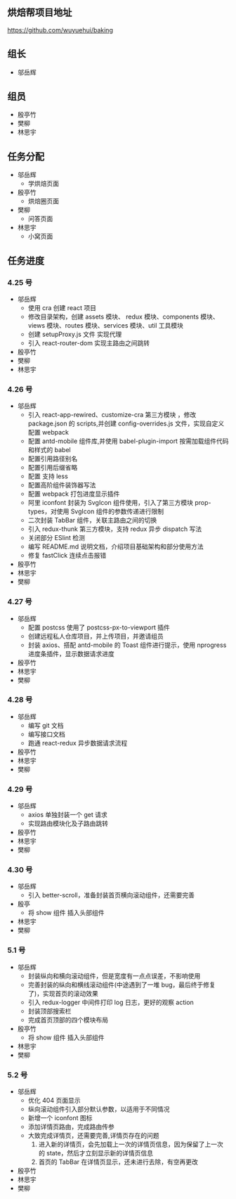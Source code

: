 ## 烘焙帮项目地址

https://github.com/wuyuehui/baking

## 组长

- 邬岳辉

## 组员

- 殷亭竹
- 樊柳
- 林思宇

## 任务分配

- 邬岳辉
  - 学烘焙页面
- 殷亭竹
  - 烘焙圈页面
- 樊柳
  - 问答页面
- 林思宇
  - 小窝页面

## 任务进度

### 4.25 号

- 邬岳辉
  - 使用 cra 创建 react 项目
  - 修改目录架构，创建 assets 模块、 redux 模块、components 模块、views 模块、routes 模块、services 模块、util 工具模块
  - 创建 setupProxy.js 文件 实现代理
  - 引入 react-router-dom 实现主路由之间跳转
- 殷亭竹
- 樊柳
- 林思宇

### 4.26 号

- 邬岳辉
  - 引入 react-app-rewired、customize-cra 第三方模块 ，修改 package.json 的 scripts,并创建 config-overrides.js 文件，实现自定义配置 webpack
  - 配置 antd-mobile 组件库,并使用 babel-plugin-import 按需加载组件代码和样式的 babel
  - 配置引用路径别名
  - 配置引用后缀省略
  - 配置 支持 less
  - 配置高阶组件装饰器写法
  - 配置 webpack 打包进度显示插件
  - 阿里 iconfont 封装为 SvgIcon 组件使用，引入了第三方模块 prop-types，对使用 SvgIcon 组件的参数传递进行限制
  - 二次封装 TabBar 组件，关联主路由之间的切换
  - 引入 redux-thunk 第三方模块，支持 redux 异步 dispatch 写法
  - 关闭部分 ESlint 检测
  - 编写 README.md 说明文档，介绍项目基础架构和部分使用方法
  - 修复 fastClick 连续点击报错
- 殷亭竹
- 林思宇
- 樊柳

### 4.27 号

- 邬岳辉
  - 配置 postcss 使用了 postcss-px-to-viewport 插件
  - 创建远程私人仓库项目，并上传项目，并邀请组员
  - 封装 axios、搭配 antd-mobile 的 Toast 组件进行提示，使用 nprogress 进度条插件，显示数据请求进度
- 殷亭竹
- 林思宇
- 樊柳

### 4.28 号

- 邬岳辉
  - 编写 git 文档
  - 编写接口文档
  - 跑通 react-redux 异步数据请求流程
- 殷亭竹
- 林思宇
- 樊柳

### 4.29 号

- 邬岳辉
  - axios 单独封装一个 get 请求
  - 实现路由模块化及子路由跳转
- 殷亭竹
- 林思宇
- 樊柳

### 4.30 号

- 邬岳辉
  - 引入 better-scroll，准备封装首页横向滚动组件，还需要完善
- 殷亭
  - 将 show 组件 插入头部组件
- 林思宇
- 樊柳

### 5.1 号

- 邬岳辉
  - 封装纵向和横向滚动组件，但是宽度有一点点误差，不影响使用
  - 完善封装的纵向和横线滚动组件(中途遇到了一堆 bug，最后终于修复了)，实现首页的滚动效果
  - 引入 redux-logger 中间件打印 log 日志，更好的观察 action
  - 封装顶部搜索栏
  - 完成首页顶部的四个模块布局
- 殷亭竹
  - 将 show 组件 插入头部组件
- 林思宇
- 樊柳

### 5.2 号

- 邬岳辉
  - 优化 404 页面显示
  - 纵向滚动组件引入部分默认参数，以适用于不同情况
  - 新增一个 iconfont 图标
  - 添加详情页路由，完成路由传参
  - 大致完成详情页，还需要完善,详情页存在的问题
    1.  进入新的详情页，会先加载上一次的详情页信息，因为保留了上一次的 state，然后才立刻显示新的详情页信息
    2.  首页的 TabBar 在详情页显示，还未进行去除，有空再更改
- 殷亭竹
- 林思宇
- 樊柳
